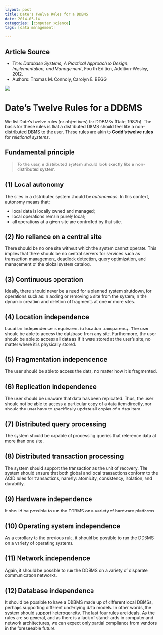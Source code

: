 ```yaml
---
layout: post
title: Date's Twelve Rules for a DDBMS
date: 2014-05-14
categories: [computer science]
tags: [data management]

---
```


## Article Source
* Title: *Database Systems, A Practical Approach to Design, Implementation, and Management*, Fourth Edition, Addition-Wesley, 2012.
* Authors: Thomas M. Connoly, Carolyn E. BEGG

[![](http://sungsoo.github.com/images/ddbms.png)](http://sungsoo.github.com/images/ddbms.png)

# Date’s Twelve Rules for a DDBMS 
We list Date’s twelve rules (or objectives) for DDBMSs (Date, 1987b). The basis for these rules is that a distributed DBMS should feel like a non-distributed DBMS to the user. These rules are akin to **Codd’s twelve rules** for *relational systems*.


## Fundamental principle

> To the user, a distributed system should look exactly like a non-distributed system.

## (1) Local autonomy
The sites in a distributed system should be *autonomous*. In this context, autonomy means that:
* local data is locally owned and managed;
* local operations remain purely local;
* all operations at a given site are controlled by that site.


## (2) No reliance on a central site
There should be no one site without which the system cannot operate. This implies that there should be no central servers for services such as transaction management, deadlock detection, query optimization, and management of the global system catalog.


## (3) Continuous operation
Ideally, there should never be a need for a planned system shutdown, for operations such as: n adding or removing a site from the system;
n the dynamic creation and deletion of fragments at one or more sites. 

## (4) Location independence
Location independence is equivalent to location transparency. The user should be able to access the database from any site. Furthermore, the user should be able to access all data as if it were stored at the user’s site, no matter where it is physically stored.
## (5) Fragmentation independence
The user should be able to access the data, no matter how it is fragmented.


## (6) Replication independence
The user should be unaware that data has been replicated. Thus, the user should not be able to access a particular copy of a data item directly, nor should the user have to specifically update all copies of a data item.


## (7) Distributed query processing
The system should be capable of processing queries that reference data at more than one site.


## (8) Distributed transaction processing
The system should support the transaction as the unit of recovery. The system should ensure that both global and local transactions conform to the ACID rules for transactions, namely: atomicity, consistency, isolation, and durability.


## (9) Hardware independence
It should be possible to run the DDBMS on a variety of hardware platforms.


## (10) Operating system independence
As a corollary to the previous rule, it should be possible to run the DDBMS on a variety of operating systems.


## (11) Network independence
Again, it should be possible to run the DDBMS on a variety of disparate communication networks.


## (12) Database independence
It should be possible to have a DDBMS made up of different local DBMSs, perhaps supporting different underlying data models. In other words, the system should support heterogeneity.
The last four rules are ideals. As the rules are so general, and as there is a lack of stand- ards in computer and network architectures, we can expect only partial compliance from vendors in the foreseeable future.

